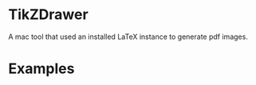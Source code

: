# TikZDrawer

A mac tool that used an installed LaTeX instance to generate pdf images.

# Examples

